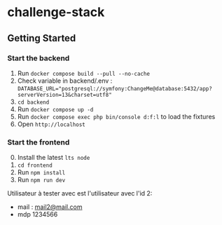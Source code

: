 # challenge-stack

## Getting Started
### Start the backend
1. Run `docker compose build --pull --no-cache`
2. Check variable in backend/.env : `DATABASE_URL="postgresql://symfony:ChangeMe@database:5432/app?serverVersion=13&charset=utf8"`
3. `cd backend`
4. Run `docker compose up -d`
5. Run `docker compose exec php bin/console d:f:l` to load the fixtures
6. Open `http://localhost`

### Start the frontend
0. Install the latest `lts node`
1. `cd frontend`
2. Run `npm install`
3. Run `npm run dev`

Utilisateur à tester avec est l'utilisateur avec l'id 2:
- mail : mail2@mail.com
- mdp 1234566
